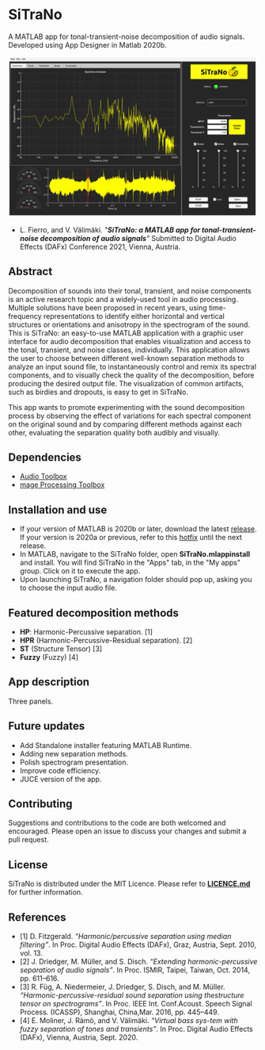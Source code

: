 # SiTraNo
A MATLAB app for tonal-transient-noise decomposition of audio signals. Developed using App Designer in Matlab 2020b.

![](GUIFinal.png)

* L. Fierro, and V. Välimäki. _"**SiTraNo: a MATLAB app for tonal-transient-noise decomposition of audio signals**"_ Submitted to Digital Audio Effects (DAFx) Conference 2021, Vienna, Austria.

## Abstract

Decomposition of sounds into their tonal, transient, and noise components is an active research topic and a widely-used tool in audio processing. Multiple solutions have been proposed in recent years, using time-frequency representations to identify either horizontal and vertical structures or orientations and anisotropy in the spectrogram of the sound. This is SiTraNo: an easy-to-use MATLAB application with a graphic user interface for audio decomposition that enables visualization and access to the tonal, transient, and noise classes, individually. This application allows the user to choose between different well-known separation methods to analyze an input sound file, to instantaneously control and remix its spectral components, and to visually check the quality of the decomposition, before producing the desired output file. The visualization of common artifacts, such as birdies and dropouts, is easy to get in SiTraNo. 

This app wants to promote experimenting with the sound decomposition process by observing the effect of variations for each spectral component on the original sound and by comparing different methods against each other, evaluating the separation quality both audibly and visually.

## Dependencies

* [Audio Toolbox](https://www.mathworks.com/products/audio.html)
* [mage Processing Toolbox](https://www.mathworks.com/products/image.html)

## Installation and use
* If your version of MATLAB is 2020b or later, download the latest [release](https://github.com/himynameisfuego/SiTraNo/releases/latest). If your version is 2020a or previous, refer to this [hotfix](https://github.com/himynameisfuego/SiTraNo/files/6351972/SiTraNo_HotFix_1.0.0.1.zip) until the next release.
* In MATLAB, navigate to the SiTraNo folder, open **SiTraNo.mlappinstall** and install. You will find SiTraNo in the "Apps" tab, in the "My apps" group. Click on it to execute the app.
* Upon launching SiTraNo, a navigation folder should pop up, asking you to choose the input audio file.

## Featured decomposition methods

* **HP**: Harmonic-Percussive separation. [1]
* **HPR** (Harmonic-Percussive-Residual separation). [2]
* **ST** (Structure Tensor) [3]
* **Fuzzy** (Fuzzy) [4]

## App description

Three panels.

## Future updates
* Add Standalone installer featuring MATLAB Runtime.
* Adding new separation methods.
* Polish spectrogram presentation.
* Improve code efficiency.
* JUCE version of the app.

## Contributing
Suggestions and contributions to the code are both welcomed and encouraged. Please open an issue to discuss your changes and submit a pull request.

## License
SiTraNo is distributed under the MIT Licence. Please refer to [**LICENCE.md**](LICENSE.md) for further information.

## References
* [1] D. Fitzgerald. _“Harmonic/percussive separation using median filtering”_. In Proc. Digital Audio Effects (DAFx), Graz, Austria, Sept. 2010, vol. 13.
* [2] J. Driedger, M. Müller, and S. Disch. _“Extending harmonic-percussive  separation  of  audio  signals”_. In Proc. ISMIR, Taipei, Taiwan, Oct. 2014, pp. 611–616.
* [3]  R. Füg, A. Niedermeier, J. Driedger, S. Disch, and M. Müller. _“Harmonic-percussive-residual  sound  separation  using  thestructure tensor on spectrograms”_. In Proc. IEEE Int. Conf.Acoust. Speech Signal Process. (ICASSP), Shanghai, China,Mar. 2016, pp. 445–449.
* [4] E. Moliner,  J. Rämö,  and V. Välimäki. _“Virtual bass sys-tem with fuzzy separation of tones and transients”_. In Proc. Digital Audio Effects (DAFx), Vienna, Austria, Sept. 2020.

